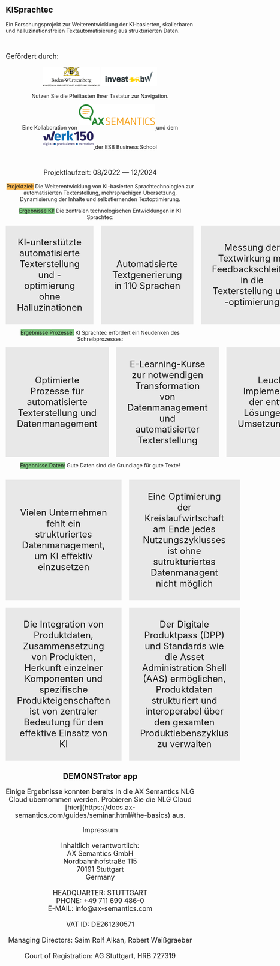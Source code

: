 ## KISprachtec

Ein Forschungsprojekt zur Weiterentwicklung der KI-basierten, skalierbaren und halluzinationsfreien Textautomatisierung aus strukturierten Daten.

<br>
<p style="font-size: 18px;">Gef&ouml;rdert durch:</p>
<center><img src="/assets/logos/bwlogo.jpg" width=150> <img src="/assets/logos/investbw_full.png" width=150>

<p style="font-size: 14px;">Nutzen Sie die Pfeiltasten Ihrer Tastatur zur Navigation.</p>




Eine Kollaboration von 
<a href="https://ax-semantics.com" target="_blank" style="vertical-align: bottom;">
  <img src="assets/logos/AXS_Logo_full_RGB_300dpi.png" style="height: 55px; vertical-align: bottom; margin-bottom: 15px;" alt="AX Semantics Logo">
</a> 
und dem
<a href="https://www.esb-business-school.de/forschung/wertschoepfungs-und-logistiksysteme/werk150" target="_blank" style="vertical-align: bottom;">
  <img src="assets/logos/werk150_full.png" style="height: 40px; vertical-align: bottom; margin-bottom: 12px;" alt="Werk150 Logo">
</a>
der ESB Business School
<!---
<center>
  <div style="display: flex; justify-content: center; align-items: center; gap: 40px;">
    <img src="assets/logos/AXS_Logo_full_RGB_300dpi.png" style="height: 60px;">
    <img src="assets/logos/werk150_full.png" style="height: 60px;">
  </div>
</center>
-->

<br>
<p style="font-size: 18px;">Projektlaufzeit: 08/2022 &mdash; 12/2024</p>



<span style="background-color: rgba(248,156,12, 0.7);">Projektziel:</span> Die Weiterentwicklung von KI-basierten Sprachtechnologien zur automatisierten Texterstellung, mehrsprachigen &Uuml;bersetzung, Dynamisierung der Inhalte und selbstlernenden Textoptimierung.



<span style="background-color: rgba(0, 139, 0, 0.5);">Ergebnisse KI:</span> 
<span style="margin: 0;">Die zentralen technologischen Entwicklungen in KI Sprachtec:</span>
<section>
  <div style="display: flex; justify-content: space-between; gap: 20px;">
    <div style="flex: 1; padding: 30px; background-color: rgba(211, 211, 211, 0.5); display: flex; align-items: center; justify-content: center;">
      <p style="font-size: 24px; margin: 0; text-align: center;">KI-unterst&uuml;tzte automatisierte Texterstellung und -optimierung ohne Halluzinationen</p>
    </div>
    <div style="flex: 1; padding: 30px; background-color: rgba(211, 211, 211, 0.5); display: flex; align-items: center; justify-content: center;">
      <p style="font-size: 24px; margin: 0; text-align: center;">Automatisierte Textgenerierung in 110 Sprachen</p>
    </div>
    <div style="flex: 1; padding: 30px; background-color: rgba(211, 211, 211, 0.5); display: flex; align-items: center; justify-content: center;">
      <p style="font-size: 24px; margin: 0; text-align: center;">Messung der Textwirkung mit Feedbackschleifen in die Texterstellung und -optimierung</p>
    </div>
  </div>
</section>



<span style="background-color: rgba(0, 139, 0, 0.5);">Ergebnisse Prozesse:</span> 
<span style="margin: 0;">KI Sprachtec erfordert ein Neudenken des Schreibprozesses:</span>
<section>
  <div style="display: flex; justify-content: space-between; gap: 20px;">
    <div style="flex: 1; padding: 30px; background-color: rgba(211, 211, 211, 0.5); display: flex; align-items: center; justify-content: center;">
      <p style="font-size: 24px; margin: 0;">Optimierte Prozesse für automatisierte Texterstellung und Datenmanagement</p>
    </div>
    <div style="flex: 1; padding: 30px; background-color: rgba(211, 211, 211, 0.5); display: flex; align-items: center; justify-content: center;">
      <p style="font-size: 24px; margin: 0;">E-Learning-Kurse zur notwendigen Transformation von Datenmanagement und automatisierter Texterstellung</p>
    </div>
    <div style="flex: 1; padding: 30px; background-color: rgba(211, 211, 211, 0.5); display: flex; align-items: center; justify-content: center;">
      <p style="font-size: 24px; margin: 0;">Leuchtturm-Implementierungen der entwickelten L&ouml;sungen in realen Umsetzungsprojekten</p>
    </div>
  </div>
</section>




<span style="background-color: rgba(0, 139, 0, 0.5);">Ergebnisse Daten:</span> 
<span style="margin: 0;">Gute Daten sind die Grundlage f&uuml;r gute Texte!</span>

<section style="margin-top: 30px;">
  <div style="display: grid; grid-template-columns: repeat(2, 1fr); gap: 20px;">
    <div style="padding: 30px; background-color: rgba(211, 211, 211, 0.5); display: flex; align-items: center; justify-content: center;">
      <p style="font-size: 24px; margin: 0;">Vielen Unternehmen fehlt ein strukturiertes Datenmanagement, um KI effektiv einzusetzen</p>
    </div>
    <div style="padding: 30px; background-color: rgba(211, 211, 211, 0.5); display: flex; align-items: center; justify-content: center;">
      <p style="font-size: 24px; margin: 0;">Eine Optimierung der Kreislaufwirtschaft am Ende jedes Nutzungszyklusses ist ohne sutrukturiertes Datenmanagent nicht m&ouml;glich</p>
    </div>
    <div style="padding: 30px; background-color: rgba(211, 211, 211, 0.5); display: flex; align-items: center; justify-content: center;">
      <p style="font-size: 24px; margin: 0;">Die Integration von Produktdaten, Zusammensetzung von Produkten, Herkunft einzelner Komponenten und spezifische Produkteigenschaften ist von zentraler Bedeutung für den effektive Einsatz von KI</p>
    </div>
    <div style="padding: 30px; background-color: rgba(211, 211, 211, 0.5); display: flex; align-items: center; justify-content: center;">
      <p style="font-size: 24px; margin: 0;">Der Digitale Produktpass (DPP) und Standards wie die Asset Administration Shell (AAS) erm&ouml;glichen, Produktdaten strukturiert und interoperabel &uuml;ber den gesamten Produktlebenszyklus zu verwalten</p>
    </div>

  </div>
</section>




## DEMONSTrator app
<p style="font-size: 18px;">
Einige Ergebnisse konnten bereits in die AX Semantics NLG Cloud &uuml;bernommen werden. Probieren Sie die NLG Cloud [hier](https://docs.ax-semantics.com/guides/seminar.html#the-basics) aus.
</p>



<p style="font-size: 18px;">
Impressum<br><br>
Inhaltlich verantwortlich:<br>
AX Semantics GmbH<br>
Nordbahnhofstra&szlig;e 115  <br>
70191 Stuttgart  <br>
Germany<br><br>
HEADQUARTER: STUTTGART<br>
PHONE: +49 711 699 486-0 <br> 
E-MAIL: info@ax-semantics.com<br><br>
VAT ID: DE261230571<br><br>
Managing Directors: Saim Rolf Alkan, Robert Wei&szlig;graeber<br><br>
Court of Registration: AG Stuttgart, HRB 727319<br>
</p>